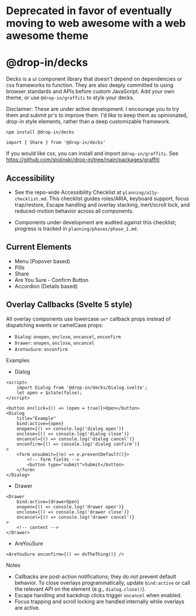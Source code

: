 # Deprecated in favor of eventually moving to web awesome with a web awesome theme

# @drop-in/decks

Decks is a ui component library that doesn't depend on dependencies or css frameworks to function. They are also deeply committed to using browser standards and APIs before custom JavaScript. Add your own theme, or use `@drop-in/graffiti` to style your decks.

Disclaimer: These are under active development. I encourage you to try them and submit pr's to improve them. I'd like to keep them as opinionated, drop-in style elements, rather than a deep customizable framework.

`npm install @drop-in/decks`

`import { Share } from '@drop-in/decks'`

If you would like css, you can install and import `@drop-in/graffiti`. See https://github.com/stolinski/drop-in/tree/main/packages/graffiti

## Accessibility

- See the repo-wide Accessibility Checklist at `planning/a11y-checklist.md`. This checklist guides roles/ARIA, keyboard support, focus trap/restore, Escape handling and overlay stacking, inert/scroll lock, and reduced-motion behavior across all components.

- Components under development are audited against this checklist; progress is tracked in `planning/phases/phase_1.md`.

## Current Elements

- Menu (Popover based)
- Pills
- Share
- Are You Sure - Confirm Button
- Accordion (Details based)

## Overlay Callbacks (Svelte 5 style)

All overlay components use lowercase `on*` callback props instead of dispatching events or camelCase props:

- `Dialog`: `onopen`, `onclose`, `oncancel`, `onconfirm`
- `Drawer`: `onopen`, `onclose`, `oncancel`
- `AreYouSure`: `onconfirm`

Examples

- Dialog

```svelte
<script>
	import Dialog from '@drop-in/decks/Dialog.svelte';
	let open = $state(false);
</script>

<button onclick={() => (open = true)}>Open</button>
<Dialog
	title="Example"
	bind:active={open}
	onopen={() => console.log('dialog open')}
	onclose={() => console.log('dialog close')}
	oncancel={() => console.log('dialog cancel')}
	onconfirm={() => console.log('dialog confirm')}
>
	<form onsubmit={(e) => e.preventDefault()}>
		<!-- form fields -->
		<button type="submit">Submit</button>
	</form>
</Dialog>
```

- Drawer

```svelte
<Drawer
	bind:active={drawerOpen}
	onopen={() => console.log('drawer open')}
	onclose={() => console.log('drawer close')}
	oncancel={() => console.log('drawer cancel')}
>
	<!-- content -->
</Drawer>
```

- AreYouSure

```svelte
<AreYouSure onconfirm={() => doTheThing()} />
```

Notes

- Callbacks are post-action notifications; they do not prevent default behavior. To close overlays programmatically, update `bind:active` or call the relevant API on the element (e.g., `dialog.close()`).
- Escape handling and backdrop clicks trigger `oncancel` when enabled.
- Focus trapping and scroll locking are handled internally while overlays are active.
